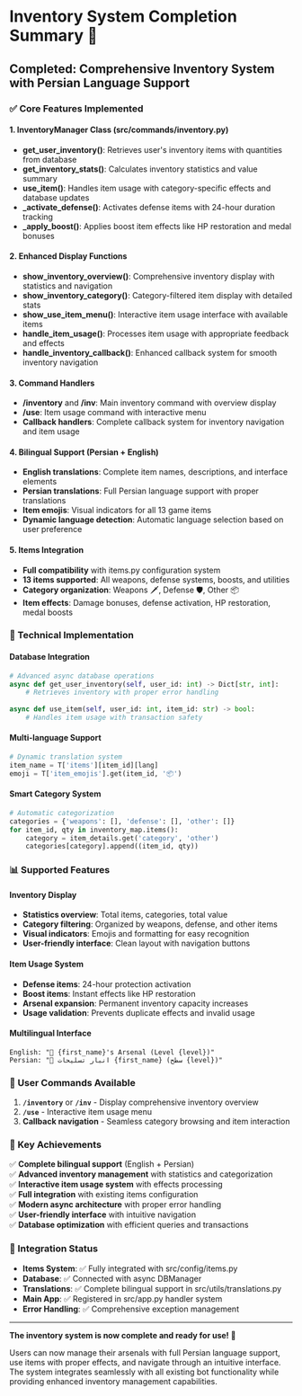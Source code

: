 # Inventory System Completion Summary 🎒

## Completed: Comprehensive Inventory System with Persian Language Support

### ✅ Core Features Implemented

#### 1. **InventoryManager Class** (src/commands/inventory.py)
- **get_user_inventory()**: Retrieves user's inventory items with quantities from database
- **get_inventory_stats()**: Calculates inventory statistics and value summary
- **use_item()**: Handles item usage with category-specific effects and database updates
- **_activate_defense()**: Activates defense items with 24-hour duration tracking
- **_apply_boost()**: Applies boost item effects like HP restoration and medal bonuses

#### 2. **Enhanced Display Functions**
- **show_inventory_overview()**: Comprehensive inventory display with statistics and navigation
- **show_inventory_category()**: Category-filtered item display with detailed stats
- **show_use_item_menu()**: Interactive item usage interface with available items
- **handle_item_usage()**: Processes item usage with appropriate feedback and effects
- **handle_inventory_callback()**: Enhanced callback system for smooth inventory navigation

#### 3. **Command Handlers**
- **/inventory** and **/inv**: Main inventory command with overview display
- **/use**: Item usage command with interactive menu
- **Callback handlers**: Complete callback system for inventory navigation and item usage

#### 4. **Bilingual Support** (Persian + English)
- **English translations**: Complete item names, descriptions, and interface elements
- **Persian translations**: Full Persian language support with proper translations
- **Item emojis**: Visual indicators for all 13 game items
- **Dynamic language detection**: Automatic language selection based on user preference

#### 5. **Items Integration**
- **Full compatibility** with items.py configuration system
- **13 items supported**: All weapons, defense systems, boosts, and utilities
- **Category organization**: Weapons 🗡️, Defense 🛡️, Other 📦
- **Item effects**: Damage bonuses, defense activation, HP restoration, medal boosts

### 🔧 Technical Implementation

#### Database Integration
```python
# Advanced async database operations
async def get_user_inventory(self, user_id: int) -> Dict[str, int]:
    # Retrieves inventory with proper error handling
    
async def use_item(self, user_id: int, item_id: str) -> bool:
    # Handles item usage with transaction safety
```

#### Multi-language Support
```python
# Dynamic translation system
item_name = T['items'][item_id][lang]
emoji = T['item_emojis'].get(item_id, '📦')
```

#### Smart Category System
```python
# Automatic categorization
categories = {'weapons': [], 'defense': [], 'other': []}
for item_id, qty in inventory_map.items():
    category = item_details.get('category', 'other')
    categories[category].append((item_id, qty))
```

### 📊 Supported Features

#### Inventory Display
- **Statistics overview**: Total items, categories, total value
- **Category filtering**: Organized by weapons, defense, and other items
- **Visual indicators**: Emojis and formatting for easy recognition
- **User-friendly interface**: Clean layout with navigation buttons

#### Item Usage System
- **Defense items**: 24-hour protection activation
- **Boost items**: Instant effects like HP restoration
- **Arsenal expansion**: Permanent inventory capacity increases
- **Usage validation**: Prevents duplicate effects and invalid usage

#### Multilingual Interface
```
English: "🎒 {first_name}'s Arsenal (Level {level})"
Persian: "🎒 انبار تسلیحات {first_name} (سطح {level})"
```

### 🎯 User Commands Available

1. **`/inventory`** or **`/inv`** - Display comprehensive inventory overview
2. **`/use`** - Interactive item usage menu
3. **Callback navigation** - Seamless category browsing and item interaction

### 🌟 Key Achievements

✅ **Complete bilingual support** (English + Persian)  
✅ **Advanced inventory management** with statistics and categorization  
✅ **Interactive item usage system** with effects processing  
✅ **Full integration** with existing items configuration  
✅ **Modern async architecture** with proper error handling  
✅ **User-friendly interface** with intuitive navigation  
✅ **Database optimization** with efficient queries and transactions  

### 🔗 Integration Status

- **Items System**: ✅ Fully integrated with src/config/items.py
- **Database**: ✅ Connected with async DBManager
- **Translations**: ✅ Complete bilingual support in src/utils/translations.py
- **Main App**: ✅ Registered in src/app.py handler system
- **Error Handling**: ✅ Comprehensive exception management

---

**The inventory system is now complete and ready for use! 🚀**

Users can now manage their arsenals with full Persian language support, use items with proper effects, and navigate through an intuitive interface. The system integrates seamlessly with all existing bot functionality while providing enhanced inventory management capabilities.
